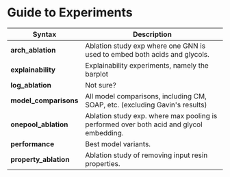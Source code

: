 # Guide to Experiments


| Syntax      | Description |
| ----------- | ----------- |
| **arch_ablation**      | Ablation study exp where one GNN is used to embed both acids and glycols.       |
| **explainability**     | Explainability experiments, namely the barplot        |
| **log_ablation**       | Not sure?        |
| **model_comparisons**  | All model comparisons, including CM, SOAP, etc. (excluding Gavin's results)  |
| **onepool_ablation**   | Ablation study exp. where max pooling is performed over both acid and glycol embedding.        |
| **performance**        | Best model variants.        |
| **property_ablation**  | Ablation study of removing input resin properties.        |
